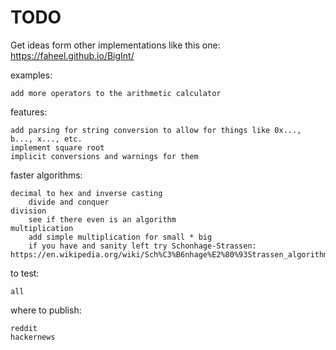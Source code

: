 # TODO

Get ideas form other implementations like this one: https://faheel.github.io/BigInt/

examples:

	add more operators to the arithmetic calculator

features:

	add parsing for string conversion to allow for things like 0x..., b..., x..., etc.
	implement square root
	implicit conversions and warnings for them

faster algorithms:

	decimal to hex and inverse casting 
		divide and conquer
	division
		see if there even is an algorithm
	multiplication
		add simple multiplication for small * big
		if you have and sanity left try Schonhage-Strassen: https://en.wikipedia.org/wiki/Sch%C3%B6nhage%E2%80%93Strassen_algorithm

to test:

	all

where to publish:

	reddit
	hackernews